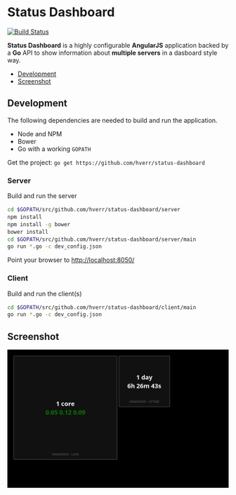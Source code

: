 # Status Dashboard
[![Build Status](https://travis-ci.org/hverr/status-dashboard.svg?branch=master)](https://travis-ci.org/hverr/status-dashboard)

**Status Dashboard** is a highly configurable **AngularJS** application backed by a **Go** API to show information about **multiple servers** in a dasboard style way.

 - [Development](#development)
 - [Screenshot](#screenshot)

## Development
The following dependencies are needed to build and run the application.

  - Node and NPM
  - Bower
  - Go with a working `GOPATH`

Get the project: `go get https://github.com/hverr/status-dashboard`

### Server

Build and run the server

```sh
cd $GOPATH/src/github.com/hverr/status-dashboard/server
npm install
npm install -g bower
bower install
cd $GOPATH/src/github.com/hverr/status-dashboard/server/main
go run *.go -c dev_config.json
```

Point your browser to [http://localhost:8050/](http://localhost:8050)

### Client

Build and run the client(s)

```sh
cd $GOPATH/src/github.com/hverr/status-dashboard/client/main
go run *.go -c dev_config.json
```

## Screenshot
![Screenshot](screenshot.png)
